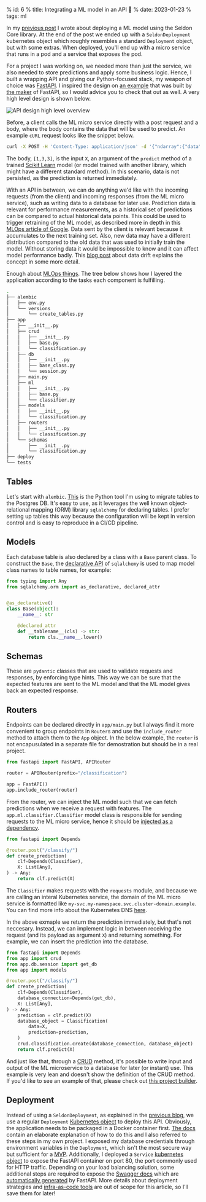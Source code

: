 % id: 6
% title: Integrating a ML model in an API 🔀
% date: 2023-01-23
% tags: ml

In my [previous post](https://www.danielsteman.com/blog/5) I wrote about deploying a ML model using the Seldon Core library. At the end of the post we ended up with a `SeldonDeployment` kubernetes object which roughly resembles a standard `Deployment` object, but with some extras. When deployed, you'll end up with a micro service that runs in a pod and a service that exposes the pod.

For a project I was working on, we needed more than just the service, we also needed to store predictions and apply some business logic. Hence, I built a wrapping API and giving our Python-focused stack, my weapon of choice was [FastAPI](https://fastapi.tiangolo.com/). I inspired the design on [an example](https://github.com/tiangolo/full-stack-fastapi-postgresql) that was built by [the maker](https://github.com/tiangolo) of FastAPI, so I would advice you to check that out as well. A very high level design is shown below.

![API design high level overview](../images/api_design.png)

Before, a client calls the ML micro service directly with a post request and a body, where the body contains the data that will be used to predict. An example `cURL` request looks like the snippet below.

```bash
curl -X POST -H 'Content-Type: application/json' -d '{"ndarray":{"data":[[1,3,3]]}}' http://application.cluster-domain:9000/api/v1.0/predictions
```

The body, `[1,3,3]`, is the input `X`, an argument of the `predict` method of a trained [Scikit Learn](https://scikit-learn.org/stable/) model (or model trained with another library, which might have a different standard method).
In this scenario, data is not persisted, as the prediction is returned immediately.

With an API in between, we can do anything we'd like with the incoming requests (from the client) and incoming responses (from the ML micro service), such as writing data to a database for later use. Prediction data is relevant for performance measurements, as a historical set of predictions can be compared to actual historical data points. This could be used to trigger retraining of the ML model, as described more in depth in this [MLOps article of Google](https://cloud.google.com/architecture/mlops-continuous-delivery-and-automation-pipelines-in-machine-learning). Data sent by the client is relevant because it accumulates to the next training set. Also, new data may have a different distribution compared to the old data that was used to initially train the model. Without storing data it would be impossible to know and it can affect model performance badly. This [blog post](https://superwise.ai/blog/data-drift-detection-basics/) about data drift explains the concept in some more detail.

Enough about [MLOps things](https://ml-ops.org/). The tree below shows how I layered the application according to the tasks each component is fulfilling.

```bash
.
├── alembic
│   ├── env.py
│   └── versions
│       └── create_tables.py
├── app
│   ├── __init__.py
│   ├── crud
│   │   ├── __init__.py
│   │   ├── base.py
│   │   └── classification.py
│   ├── db
│   │   ├── __init__.py
│   │   ├── base_class.py
│   │   └── session.py
│   ├── main.py
│   ├── ml
│   │   ├── __init__.py
│   │   ├── base.py
│   │   └── classifier.py
│   ├── models
│   │   ├── __init__.py
│   │   └── classification.py
│   ├── routers
│   │   ├── __init__.py
│   │   └── classification.py
│   └── schemas
│       ├── __init__.py
│       └── classification.py
├── deploy
└── tests
```

## Tables

Let's start with `alembic`. [This](https://alembic.sqlalchemy.org/en/latest/) is the Python tool I'm using to migrate tables to the Postgres DB. It's easy to use, as it leverages the well known object-relational mapping (ORM) library `sqlalchemy` for declaring tables. I prefer setting up tables this way because the configuration will be kept in version control and is easy to reproduce in a CI/CD pipeline.

## Models

Each database table is also declared by a class with a `Base` parent class. To construct the `Base`, the [declarative API](https://docs.sqlalchemy.org/en/13/orm/extensions/declarative/api.html#sqlalchemy.ext.declarative.declared_attr) of `sqlalchemy` is used to map model class names to table names, for example:

```py
from typing import Any
from sqlalchemy.orm import as_declarative, declared_attr


@as_declarative()
class Base(object):
    __name__: str

    @declared_attr
    def __tablename__(cls) -> str:
        return cls.__name__.lower()
```

## Schemas

These are `pydantic` classes that are used to validate requests and responses, by enforcing type hints. This way we can be sure that the expected features are sent to the ML model and that the ML model gives back an expected response.

## Routers

Endpoints can be declared directly in `app/main.py` but I always find it more convenient to group endpoints in `Router`s and use the `include_router` method to attach them to the `App` object. In the below example, the `router` is not encapusulated in a separate file for demostration but should be in a real project.

```py
from fastapi import FastAPI, APIRouter

router = APIRouter(prefix="/classification")

app = FastAPI()
app.include_router(router)
```

From the router, we can inject the ML model such that we can fetch predictions when we receive a request with features. The `app.ml.classifier.Classifier` model class is responsible for sending requests to the ML micro service, hence it should be [injected as a dependency](https://fastapi.tiangolo.com/tutorial/dependencies/).

```py
from fastapi import Depends

@router.post("/classify/")
def create_prediction(
    clf=Depends(Classifier),
    X: List[Any],
) -> Any:
    return clf.predict(X)
```

The `Classifier` makes requests with the `requests` module, and because we are calling an interal Kubernetes service, the domain of the ML micro service is formatted like `my-svc.my-namespace.svc.cluster-domain.example`. You can find more info about the Kubernetes DNS [here](https://kubernetes.io/docs/concepts/services-networking/dns-pod-service/).

In the above exmaple we return the prediction immediately, but that's not neccesary. Instead, we can implement logic in between receiving the request (and its payload as argument `X`) and returning something. For example, we can insert the prediction into the database.

```py
from fastapi import Depends
from app import crud
from app.db.session import get_db
from app import models

@router.post("/classify/")
def create_prediction(
    clf=Depends(Classifier),
    database_connection=Depends(get_db),
    X: List[Any],
) -> Any:
    prediction = clf.predict(X)
    database_object = Classification(
        data=X,
        prediction=prediction,
    )
    crud.classification.create(database_connection, database_object)
    return clf.predict(X)
```

And just like that, through a [CRUD](https://www.freecodecamp.org/news/crud-operations-crud-definition-in-programming/) method, it's possible to write input and output of the ML microservice to a database for later (or instant) use. This example is very lean and doesn't show the definition of the CRUD method. If you'd like to see an example of that, please check out [this project builder](https://github.com/tiangolo/full-stack-fastapi-postgresql).

## Deployment

Instead of using a `SeldonDeployment`, as explained in the [previous blog](https://www.danielsteman.com/blog/5), we use a regular `Deployment` [Kubernetes object](https://kubernetes.io/docs/concepts/workloads/controllers/deployment/) to deploy this API. Obviously, the application needs to be packaged in a Docker container first. [The docs](https://fastapi.tiangolo.com/deployment/docker/) contain an elaborate explanation of how to do this and I also referred to these steps in my own project. I exposed my database credentials through environment variables in the `Deployment`, which isn't the most secure way but sufficient for a [MVP](https://www.techopedia.com/definition/27809/minimum-viable-product-mvp). Additionally, I deployed a `Service` [kubernetes object](https://kubernetes.io/docs/concepts/services-networking/service/) to expose the FastAPI container on port 80, the port commonly used for HTTP traffic. Depending on your load balancing solution, some additional steps are required to expose the [Swagger docs](https://swagger.io/docs/) which are [automatically generated](https://fastapi.tiangolo.com/features/) by FastAPI. More details about deployment strategies and [infra-as-code tools](https://www.terraform.io/) are out of scope for this article, so I'll save them for later!
